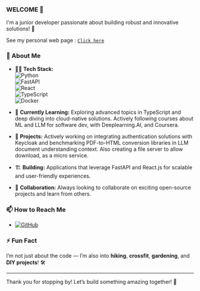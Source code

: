 ### WELCOME 👋

I'm a junior developer passionate about building robust and innovative solutions! 🚀

See my personal web page : [`Click here`](https://tomquez.github.io/)

### 🌟 About Me

- 🧑‍💻 **Tech Stack:**  
  ![Python](https://img.shields.io/badge/Python-3776AB?style=for-the-badge&logo=python&logoColor=white)  
  ![FastAPI](https://img.shields.io/badge/FastAPI-009688?style=for-the-badge&logo=fastapi&logoColor=white)  
  ![React](https://img.shields.io/badge/React-61DAFB?style=for-the-badge&logo=react&logoColor=black)  
  ![TypeScript](https://img.shields.io/badge/TypeScript-3178C6?style=for-the-badge&logo=typescript&logoColor=white)  
  ![Docker](https://img.shields.io/badge/Docker-2496ED?style=for-the-badge&logo=docker&logoColor=white)

- 🌱 **Currently Learning:** Exploring advanced topics in TypeScript and deep diving into cloud-native solutions. Actively following courses about ML and LLM for software dev, with Deeplearning.AI, and Coursera.
- 🔭 **Projects:** Actively working on integrating authentication solutions with Keycloak and benchmarking PDF-to-HTML conversion libraries in LLM document understanding context. Also creating a file server to allow download, as a micro service.
- 🏗️ **Building:** Applications that leverage FastAPI and React.js for scalable and user-friendly experiences.
- 🤝 **Collaboration:** Always looking to collaborate on exciting open-source projects and learn from others.

### 📫 How to Reach Me

- [![GitHub](https://img.shields.io/badge/GitHub-100000?style=for-the-badge&logo=github&logoColor=white)](https://github.com/TomQuez)

### ⚡ Fun Fact

I’m not just about the code — I’m also into **hiking**, **crossfit**, **gardening**, and **DIY projects**! 🛠️

---

Thank you for stopping by! Let’s build something amazing together! 🌟
